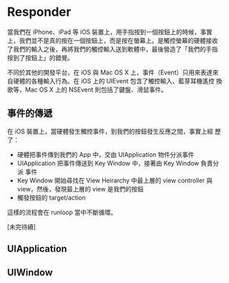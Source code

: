 Responder
=========

當我們在 iPhone、iPad 等 iOS 裝置上，用手指按到一個按鈕上的時候，事實
上，我們並不是真的按在一個按鈕上，而是按在螢幕上。是觸控螢幕的硬體接收
了我們的輸入之後，再將我們的觸控輸入送到軟體中，最後營造了「我們的手指
按到了按鈕上」的錯覺。

不同於其他的開發平台，在 iOS 與 Mac OS X 上，事件（Event）只用來表達來
自硬體的各種輸入行為。在 iOS 上的 UIEvent 包含了觸控輸入、藍芽耳機遙控
換歌等，Mac OS X 上的 NSEvent 則包括了鍵盤、滑鼠事件。

事件的傳遞
----------

在 iOS 裝置上，當硬體發生觸控事件，到我們的按鈕發生反應之間，事實上經
歷了：

- 硬體把事件傳到我們的 App 中，交由 UIApplication 物件分派事件
- UIApplication 把事件傳送到 Key Window 中，接著由 Key Window 負責分派
  事件
- Key Window 開始尋找在 View Heirarchy 中最上層的 view controller 與
  view，然後，發現最上層的 view 是我們的按鈕
- 觸發按鈕的 target/action

這樣的流程會在 runloop 當中不斷循環。

[未完待續]


UIApplication
-------------


UIWindow
--------
